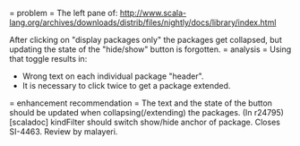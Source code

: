 = problem =
The left pane of: http://www.scala-lang.org/archives/downloads/distrib/files/nightly/docs/library/index.html

After clicking on "display packages only" the packages get collapsed, but updating the state of the "hide/show" button is forgotten.
= analysis =
Using that toggle results in:
 - Wrong text on each individual package "header".
 - It is necessary to click twice to get a package extended.

= enhancement recommendation =
The text and the state of the button should be updated when collapsing(/extending) the packages.
(In r24795) [scaladoc] kindFilter should switch show/hide anchor of package. Closes SI-4463. Review by malayeri.
